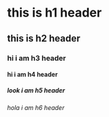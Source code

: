 # this is h1 header
## this is h2 header
### hi i am h3 header
#### hi i am h4 header
##### look i am h5 header
###### hola i am h6 header
